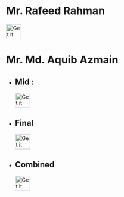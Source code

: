 # Mr. Rafeed Rahman
[<img src="https://img.shields.io/badge/Google%20Docs-4285F4?style=for-the-badge&logo=google-docs&logoColor=white" alt="Get it on GitHub" height="40">](https://docs.google.com/document/d/1iBB0qw32X-3nGlKcYcpWWIX0X0gQtUf4DEGzCzC9CLs/edit?usp=sharing)

# Mr. Md. Aquib Azmain
- ## Mid :
  
   [<img src="https://img.shields.io/badge/Google%20Docs-4285F4?style=for-the-badge&logo=google-docs&logoColor=white" alt="Get it on GitHub" height="40">](https://drive.google.com/drive/folders/17-QizJALELypGv67sxp2jn6XnVds3Hvx?usp=sharing)
- ## Final

   [<img src="https://img.shields.io/badge/Google%20Docs-4285F4?style=for-the-badge&logo=google-docs&logoColor=white" alt="Get it on GitHub" height="40">](https://drive.google.com/drive/folders/10qQbg2A-KDPReyNVhbHCUWnt37EmE9rI?usp=sharing)
- ##  Combined

   [<img src="https://img.shields.io/badge/YouTube-FF0000?style=for-the-badge&logo=youtube&logoColor=white" alt="Get it on GitHub" height="40">](https://www.youtube.com/watch?v=pxRW5rS5AMY&list=PLq1kE3IvmqQ61uZyJUJj0zG-OF-CE4fLa&index=6)

